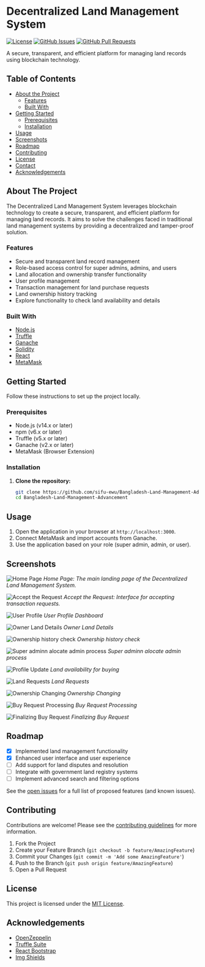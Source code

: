 # Decentralized Land Management System

[![License](https://img.shields.io/badge/license-MIT-blue.svg)](LICENSE)
[![GitHub Issues](https://img.shields.io/github/issues/sifu-ewu/Bangladesh-Land-Management-Advancement.svg)](https://github.com/sifu-ewu/Bangladesh-Land-Management-Advancement/issues)
[![GitHub Pull Requests](https://img.shields.io/github/issues-pr/sifu-ewu/Bangladesh-Land-Management-Advancement.svg)](https://github.com/sifu-ewu/Bangladesh-Land-Management-Advancement/pulls)

A secure, transparent, and efficient platform for managing land records using blockchain technology.

## Table of Contents

- [About the Project](#about-the-project)
  - [Features](#features)
  - [Built With](#built-with)
- [Getting Started](#getting-started)
  - [Prerequisites](#prerequisites)
  - [Installation](#installation)
- [Usage](#usage)
- [Screenshots](#screenshots)
- [Roadmap](#roadmap)
- [Contributing](#contributing)
- [License](#license)
- [Contact](#contact)
- [Acknowledgements](#acknowledgements)

## About The Project

The Decentralized Land Management System leverages blockchain technology to create a secure, transparent, and efficient platform for managing land records. It aims to solve the challenges faced in traditional land management systems by providing a decentralized and tamper-proof solution.

### Features

- Secure and transparent land record management
- Role-based access control for super admins, admins, and users
- Land allocation and ownership transfer functionality
- User profile management
- Transaction management for land purchase requests
- Land ownership history tracking
- Explore functionality to check land availability and details

### Built With

- [Node.js](https://nodejs.org/)
- [Truffle](https://www.trufflesuite.com/)
- [Ganache](https://www.trufflesuite.com/ganache)
- [Solidity](https://soliditylang.org/)
- [React](https://reactjs.org/)
- [MetaMask](https://metamask.io/)

## Getting Started

Follow these instructions to set up the project locally.

### Prerequisites

- Node.js (v14.x or later)
- npm (v6.x or later)
- Truffle (v5.x or later)
- Ganache (v2.x or later)
- MetaMask (Browser Extension)

### Installation

1. **Clone the repository:**
   ```sh
   git clone https://github.com/sifu-ewu/Bangladesh-Land-Management-Advancement.git
   cd Bangladesh-Land-Management-Advancement
## Usage

1. Open the application in your browser at `http://localhost:3000`.
2. Connect MetaMask and import accounts from Ganache.
3. Use the application based on your role (super admin, admin, or user).

## Screenshots

![Home Page](https://github.com/sifu-ewu/Bangladesh-Land-Management-Advancement/blob/main/screen%20shot/Home%20page.png)
*Home Page: The main landing page of the Decentralized Land Management System.*

![Accept the Request](https://github.com/sifu-ewu/Bangladesh-Land-Management-Advancement/blob/main/screen%20shot/Accept%20the%20Request.png)
*Accept the Request: Interface for accepting transaction requests.*

![User Profile](https://github.com/sifu-ewu/Bangladesh-Land-Management-Advancement/blob/main/screen%20shot/User%20Profile.png)
*User Profile Dashboard*

![Owner Land Details](https://github.com/sifu-ewu/Bangladesh-Land-Management-Advancement/blob/main/screen%20shot/Owner%20land%20details.png)
*Owner Land Details*

![Ownership history check](https://github.com/sifu-ewu/Bangladesh-Land-Management-Advancement/blob/main/screen%20shot/Ownership%20history%20check.png)
*Ownership history check*

![Super adminn alocate admin process](https://github.com/sifu-ewu/Bangladesh-Land-Management-Advancement/blob/main/screen%20shot/Super%20adminn%20alocate%20admin%20process.png)
*Super adminn alocate admin process*

![Profile Update](https://github.com/sifu-ewu/Bangladesh-Land-Management-Advancement/blob/main/screen%20shot/if%20land%20is%20available%20for%20buy.png)
*Land availability for buying*

![Land Requests](https://github.com/sifu-ewu/Bangladesh-Land-Management-Advancement/blob/main/screen%20shot/owner%20land%20requests%20if%20have.png)
*Land Requests*

![Ownership Changing](https://github.com/sifu-ewu/Bangladesh-Land-Management-Advancement/blob/main/screen%20shot/ownership%20has%20been%20changed%20after%20accept%20the%20request.png)
*Ownership Changing*

![Buy Request Processing](https://github.com/sifu-ewu/Bangladesh-Land-Management-Advancement/blob/main/screen%20shot/requested%20for%20buy%20the%20land.png)
*Buy Request Processing*


![Finalizing Buy Request](https://github.com/sifu-ewu/Bangladesh-Land-Management-Advancement/blob/main/screen%20shot/sending%20request%20to%20buy.png)
*Finalizing Buy Request*

## Roadmap

- [x] Implemented land management functionality
- [x] Enhanced user interface and user experience
- [ ] Add support for land disputes and resolution
- [ ] Integrate with government land registry systems
- [ ] Implement advanced search and filtering options

See the [open issues](https://github.com/sifu-ewu/Bangladesh-Land-Management-Advancement/issues) for a full list of proposed features (and known issues).

## Contributing

Contributions are welcome! Please see the [contributing guidelines](CONTRIBUTING.md) for more information.

1. Fork the Project
2. Create your Feature Branch (`git checkout -b feature/AmazingFeature`)
3. Commit your Changes (`git commit -m 'Add some AmazingFeature'`)
4. Push to the Branch (`git push origin feature/AmazingFeature`)
5. Open a Pull Request

## License

This project is licensed under the [MIT License](LICENSE).



## Acknowledgements

- [OpenZeppelin](https://openzeppelin.com/)
- [Truffle Suite](https://www.trufflesuite.com/)
- [React Bootstrap](https://react-bootstrap.github.io/)
- [Img Shields](https://shields.io/)
